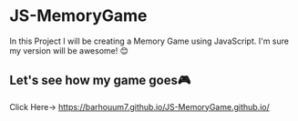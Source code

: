 # JS-MemoryGame
In this Project I will be creating a Memory Game using JavaScript. I'm sure my version will be awesome! 😊
## Let's see how my game goes🎮
Click Here-> https://barhouum7.github.io/JS-MemoryGame.github.io/
